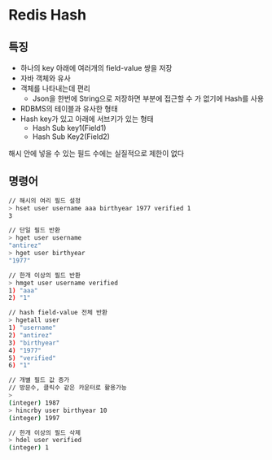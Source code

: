 # Redis Hash

## 특징
- 하나의 key 아래에 여러개의 field-value 쌍을 저장
- 자바 객체와 유사
- 객체를 나타내는데 편리
  - Json을 한번에 String으로 저장하면 부분에 접근할 수 가 없기에 Hash를 사용
- RDBMS의 테이블과 유사한 형태 
- Hash key가 있고 아래에 서브키가 있는 형태
  - Hash Sub key1(Field1)
  - Hash Sub Key2(Field2)

해시 안에 넣을 수 있는 필드 수에는 실질적으로 제한이 없다 

## 명령어
```sh
// 해시의 여리 필드 설정
> hset user username aaa birthyear 1977 verified 1
3

// 단일 필드 반환
> hget user username 
"antirez"
> hget user birthyear
"1977"

// 한개 이상의 필드 반환
> hmget user username verified
1) "aaa"
2) "1"

// hash field-value 전체 반환
> hgetall user
1) "username"
2) "antirez"
3) "birthyear"
4) "1977"
5) "verified"
6) "1"

// 개별 필드 값 증가
// 방문수, 클릭수 같은 카운터로 활용가능
>  
(integer) 1987
> hincrby user birthyear 10
(integer) 1997

// 한개 이상의 필드 삭제
> hdel user verified
(integer) 1

```

